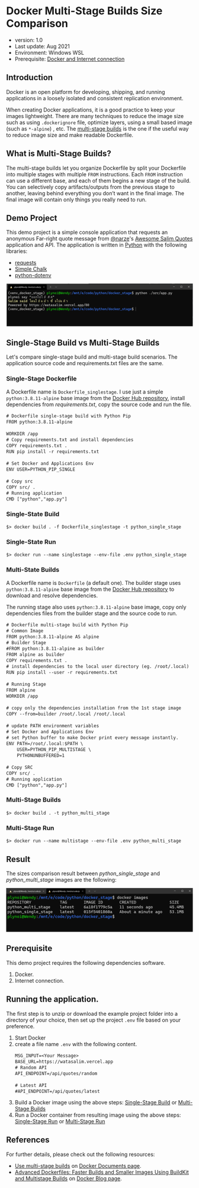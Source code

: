 # Docker Multi-Stage Builds Size Comparison
- version: 1.0
- Last update: Aug 2021
- Environment: Windows WSL
- Prerequisite: [Docker and Internet connection](#prerequisite)

## <a id="intro"></a>Introduction

Docker is an open platform for developing, shipping, and running applications in a loosely isolated and consistent replication environment.

When creating Docker applications, it is a good practice to keep your images lightweight. There are many techniques to reduce the image size such as using ```.dockerignore``` file, optimize layers, using a small based image (such as ```*-alpine```) , etc. The [multi-stage builds](https://docs.docker.com/develop/develop-images/multistage-build/) is the one if the useful way to reduce image size and make readable Dockerfile.

## <a id="mulit_stage"></a>What is Multi-Stage Builds?

The multi-stage builds let you organize Dockerfile by split your Dockerfile into multiple stages with multiple ```FROM``` instructions. Each ```FROM``` instruction can use a different base, and each of them begins a new stage of the build. You can selectively copy artifacts/outputs from the previous stage to another, leaving behind everything you don’t want in the final image. The final image will contain only things you really need to run. 

## <a id="demo"></a>Demo Project

This demo project is a simple console application that requests an anonymous Far-right quote message from [@narze](https://twitter.com/narze)'s [Awesome Salim Quotes](https://watasalim.vercel.app/) application and API. The application is written in [Python](https://www.python.org/) with the following libraries:
- [requests](https://github.com/psf/requests)
- [Simple Chalk](https://github.com/olsonpm/py_simple-chalk)
- [python-dotenv](https://github.com/theskumar/python-dotenv)

![Figure-1](images/01_console_result.png "app basic result") 

## <a id="single_vs_multi"></a>Single-Stage Build vs Multi-Stage Builds

Let's compare single-stage build and multi-stage build scenarios. The application source code and requirements.txt files are the same.

### <a id="singlestage_dockerfile"></a>Single-Stage Dockerfile

A Dockerfile name is ```Dockerfile_singlestage```. I use just a simple ```python:3.8.11-alpine``` base image from the [Docker Hub repository](https://hub.docker.com/_/python), install dependencies from *requirements.txt*, copy the source code and run the file.

```
# Dockerfile single-stage build with Python Pip
FROM python:3.8.11-alpine 

WORKDIR /app
# Copy requirements.txt and install dependencies
COPY requirements.txt .
RUN pip install -r requirements.txt

# Set Docker and Applications Env
ENV USER=PYTHON_PIP_SINGLE

# Copy src
COPY src/ .
# Running application
CMD ["python","app.py"]
```
### <a id="singlestage_build"></a>Single-State Build

```
$> docker build . -f Dockerfile_singlestage -t python_single_stage
```

### <a id="singlestage_run"></a>Single-State Run

```
$> docker run --name singlestage --env-file .env python_single_stage
```
### <a id="multistage_dockerfile"></a>Multi-State Builds

A Dockerfile name is ```Dockerfile``` (a default one). The builder stage uses ```python:3.8.11-alpine``` base image from the [Docker Hub repository](https://hub.docker.com/_/python) to download and resolve dependencies.

The running stage also uses ```python:3.8.11-alpine``` base image, copy only dependencies files from the builder stage and the source code to run.

```
# Dockerfile multi-stage build with Python Pip
# Common Image
FROM python:3.8.11-alpine AS alpine
# Builder Stage
#FROM python:3.8.11-alpine as builder
FROM alpine as builder
COPY requirements.txt .
# install dependencies to the local user directory (eg. /root/.local)
RUN pip install --user -r requirements.txt

# Running Stage
FROM alpine  
WORKDIR /app

# copy only the dependencies installation from the 1st stage image
COPY --from=builder /root/.local /root/.local

# update PATH environment variables 
# Set Docker and Applications Env  
# set Python buffer to make Docker print every message instantly.
ENV PATH=/root/.local:$PATH \ 
    USER=PYTHON_PIP_MULTISTAGE \
    PYTHONUNBUFFERED=1

# Copy SRC
COPY src/ .
# Running application
CMD ["python","app.py"]
```
### <a id="multistage_build"></a>Multi-Stage Builds
```
$> docker build . -t python_multi_stage
```

### <a id="multistage_run"></a>Multi-Stage Run

```
$> docker run --name multistage --env-file .env python_multi_stage
```

## <a id="result"></a>Result

The sizes comparison result between *python_single_stage* and *python_multi_stage* images are the following:

![Figure-2](images/02_docker_stages_sizes.png "sizes comparison result") 

## <a id="prerequisite"></a>Prerequisite
This demo project requires the following dependencies software.
1. Docker.
2. Internet connection.

## <a id="running"></a>Running the application.

The first step is to unzip or download the example project folder into a directory of your choice, then set up the project ```.env``` file based on your preference.

1. Start Docker
2. create a file name ```.env``` with the following content.
    ```
    MSG_INPUT=<Your Message>
    BASE_URL=https://watasalim.vercel.app
    # Random API
    API_ENDPOINT=/api/quotes/random

    # Latest API
    #API_ENDPOINT=/api/quotes/latest
    ```
3. Build a Docker image using the above steps: [Single-Stage Build](#singlestage_build) or [Multi-Stage Builds](#multistage_build)
4. Run a Docker container from resulting image using the above steps: [Single-Stage Run](#singlestage_run) or [Multi-Stage Run](#multistage_run)

## <a id="references"></a>References
For further details, please check out the following resources:
* [Use multi-stage builds](https://docs.docker.com/develop/develop-images/multistage-build/) on [Docker Documents page](https://docs.docker.com/).
* [Advanced Dockerfiles: Faster Builds and Smaller Images Using BuildKit and Multistage Builds](https://www.docker.com/blog/advanced-dockerfiles-faster-builds-and-smaller-images-using-buildkit-and-multistage-builds/) on [Docker Blog page](https://www.docker.com/blog/).